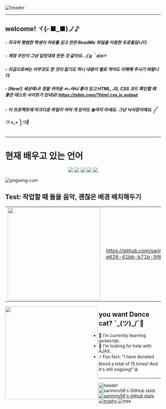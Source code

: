 
![header](https://capsule-render.vercel.app/api?type=waving&color=eeefff&height=250&section=header&text=sarimiro56&fontSize=60&fontColor=b7b8cc&fontAlign=80&animation=fadeIn)

---
## welcome! ヾ(⌐■_■)ノ♪
##### - 지극히 평범한 학생이 여유를 갖고 만든 ReadMe 파일을 이용한 프로필입니다.
##### - 계정 주인이 그냥 입맛대로 만든 것 같아요...(′д｀σ)σ💦
##### - 지금으로써는 아무것도 한 것이 없기도 하니 내용이 별로 적어도 이해해 주시기 바랍니다.
##### - [New!] 세상에나! 정말 귀여운 ~~ㅆ..아니~~ 통이 있고 HTML, JS, CSS 코드 확인할 때 좋은 테스트 사이트가 있네요! https://jsbin.com/?html,css,js,output
##### - 이 프로젝트에 마크다운 파일이 여러 개 있어도 놀라지 마세요. 그냥 낙서장이에요. ༼ つ ◕_◕ ༽つ💬
---
<h1>현재 배우고 있는 언어</h1>
<p align="center">
  <img src="https://img.shields.io/badge/Java-%23ED8B00.svg?style=flat&logo=Java&logoColor=white" />
  <img src="https://img.shields.io/badge/Node.js-339933?style=flat&logo=javascript&logoColor=black">
  <img src="https://img.shields.io/badge/HTML5-E34F26?style=flat&logo=HTML5&logoColor=white" />
  <img src="https://img.shields.io/badge/CSS3-1572B6?style=flat&logo=CSS3&logoColor=white" />
  <img src="https://img.shields.io/badge/javascript-F7DF1E?style=flat&logo=javascript&logoColor=black">
</p>


![pngwing com](https://github.com/sarimiro56/sarimiro56/assets/128454837/fb102b97-5782-487f-b2ac-c6cec1942014)

<h2>Test: 작업할 때 들을 음악, 괜찮은 배경 배치해두기</h2>
<center>
  <table>
    <tr>
        <td><img width="300px" align="left" src="https://github.com/sarimiro56/sarimiro56/assets/128454837/f0d9ad77-baa8-4932-ae4c-e3cd414ca72f" /></td>
        <td>
          
  https://github.com/sarimiro56/sarimiro56/assets/128454837/850ce798-e626-41bb-b71b-5f65bb37ead5
        
  </td>
        <td><img width="300px" align="left" src="https://github.com/sarimiro56/sarimiro56/assets/128454837/9f38fd6c-03f4-4d81-9cd8-18b8f2fb06fc" /></td>
    </tr>
  </table>
</center>

 <img width="300px" align="left" src="https://github.com/sarimiro56/sarimiro56/assets/128454837/025547ea-9162-4c42-81e3-f2da86417b14" />

you want Dance cat? ¯\_(ツ)_/¯🥁
---

- 🌱 I’m currently learning javascript.
- 🤔 I’m looking for help with AJAX.
- ⚡ Fun fact: "I have donated blood a total of 15 times! And it's still ongoing!"🩸

---
![header](https://capsule-render.vercel.app/api?type=slice&color=eeefff&text=status&animation=twinkling&fontColor=b7b8cc)
![sarimiro56's GitHub stats](https://github-readme-stats.vercel.app/api?username=sarimiro56&show_icons=true&theme=tokyonight)
[![sarimiro56's github stats](https://github-readme-stats.vercel.app/api/top-langs/?username=sarimiro56&show_icons=true&hide_border=true&title_color=004386&icon_color=004386&layout=compact)](https://github.com/sarimiro56)
[![trophy](https://github-profile-trophy.vercel.app/?username=sarimiro56&row=1)](https://github.com/ryo-ma/github-profile-trophy)
![tree](https://github.com/sarimiro56/sarimiro56/assets/128454837/1a8edf97-06ac-4fc9-a95c-c932a4faaa4d)






<!--### Hi there 👋-->
<!--
**sarimiro56/sarimiro56** is a ✨ _special_ ✨ repository because its `README.md` (this file) appears on your GitHub profile.

Here are some ideas to get you started:

- 🔭 I’m currently working on ...
- 🌱 I’m currently learning ...
- 👯 I’m looking to collaborate on ...
- 🤔 I’m looking for help with ...
- 💬 Ask me about ...
- 📫 How to reach me: ...
- 😄 Pronouns: ...
- ⚡ Fun fact: ...
-->
